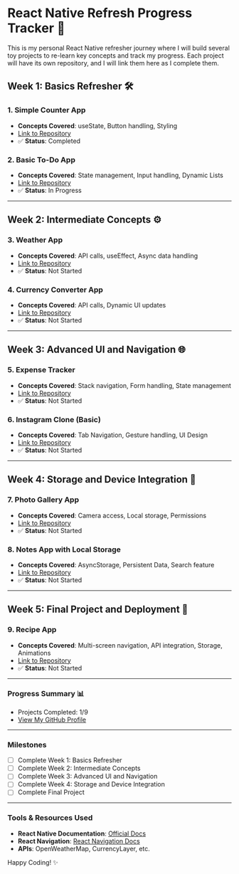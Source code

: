 # React Native Refresh Progress Tracker 🚀

This is my personal React Native refresher journey where I will build several toy projects to re-learn key concepts and track my progress. Each project will have its own repository, and I will link them here as I complete them.

## Week 1: Basics Refresher 🛠️

### 1. Simple Counter App
- **Concepts Covered**: useState, Button handling, Styling
- [Link to Repository](https://github.com/anirudhsingh8/Counter.git)
- ✅ **Status**: Completed

### 2. Basic To-Do App
- **Concepts Covered**: State management, Input handling, Dynamic Lists
- [Link to Repository](#)
- ✅ **Status**: In Progress

---

## Week 2: Intermediate Concepts ⚙️

### 3. Weather App
- **Concepts Covered**: API calls, useEffect, Async data handling
- [Link to Repository](#)
- ✅ **Status**: Not Started

### 4. Currency Converter App
- **Concepts Covered**: API calls, Dynamic UI updates
- [Link to Repository](#)
- ✅ **Status**: Not Started

---

## Week 3: Advanced UI and Navigation 🌐

### 5. Expense Tracker
- **Concepts Covered**: Stack navigation, Form handling, State management
- [Link to Repository](#)
- ✅ **Status**: Not Started

### 6. Instagram Clone (Basic)
- **Concepts Covered**: Tab Navigation, Gesture handling, UI Design
- [Link to Repository](#)
- ✅ **Status**: Not Started

---

## Week 4: Storage and Device Integration 📲

### 7. Photo Gallery App
- **Concepts Covered**: Camera access, Local storage, Permissions
- [Link to Repository](#)
- ✅ **Status**: Not Started

### 8. Notes App with Local Storage
- **Concepts Covered**: AsyncStorage, Persistent Data, Search feature
- [Link to Repository](#)
- ✅ **Status**: Not Started

---

## Week 5: Final Project and Deployment 🏁

### 9. Recipe App
- **Concepts Covered**: Multi-screen navigation, API integration, Storage, Animations
- [Link to Repository](#)
- ✅ **Status**: Not Started

---

### Progress Summary 📊
- Projects Completed: 1/9
- [View My GitHub Profile](https://github.com/anirudhsingh8)

---

### Milestones

- [ ] Complete Week 1: Basics Refresher
- [ ] Complete Week 2: Intermediate Concepts
- [ ] Complete Week 3: Advanced UI and Navigation
- [ ] Complete Week 4: Storage and Device Integration
- [ ] Complete Final Project

---

### Tools & Resources Used
- **React Native Documentation**: [Official Docs](https://reactnative.dev/docs/getting-started)
- **React Navigation**: [React Navigation Docs](https://reactnavigation.org/docs/getting-started)
- **APIs**: OpenWeatherMap, CurrencyLayer, etc.

Happy Coding! ✨
